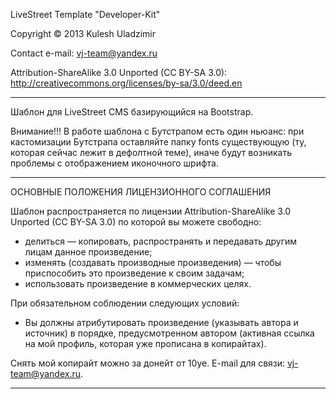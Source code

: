LiveStreet Template "Developer-Kit"

Copyright © 2013 Kulesh Uladzimir

Contact e-mail: vj-team@yandex.ru

Attribution-ShareAlike 3.0 Unported (CC BY-SA 3.0):
http://creativecommons.org/licenses/by-sa/3.0/deed.en

------------------------------------------------------

Шаблон для LiveStreet CMS базирующийся на Bootstrap.

Внимание!!!
В работе шаблона с Бутстрапом есть один ньюанс: при кастомизации Бутстрапа
оставляйте папку fonts существующую (ту, которая сейчас лежит в дефолтной теме),
иначе будут возникать проблемы с отображением иконочного шрифта.

------------------------------------------------------

ОСНОВНЫЕ ПОЛОЖЕНИЯ ЛИЦЕНЗИОННОГО СОГЛАШЕНИЯ

Шаблон распространяется по лицензии Attribution-ShareAlike 3.0 Unported (CC BY-SA 3.0) по которой вы можете свободно:
- делиться — копировать, распространять и передавать другим лицам данное произведение;
- изменять (создавать производные произведения) — чтобы приспособить это произведение к своим задачам;
- использовать произведение в коммерческих целях.

При обязательном соблюдении следующих условий:
- Вы должны атрибутировать произведение (указывать автора и источник) в порядке, предусмотренном автором (активная ссылка на мой профиль, которая уже прописана в копирайтах).

Снять мой копирайт можно за донейт от 10уе.
E-mail для связи: vj-team@yandex.ru.

------------------------------------------------------
